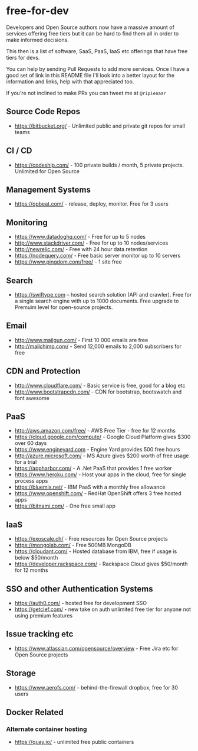 # free-for-dev
Developers and Open Source authors now have a massive amount of services offering free tiers but it can be hard to find them all in order to make informed decisions.

This then is a list of software, SaaS, PaaS, IaaS etc offerings that have free tiers for devs.  

You can help by sending Pull Requests to add more services. Once I have a good set of link in this README file I'll look into a better layout for the information and links, help with that appreciated too.

If you're not inclined to make PRs you can tweet me at ```@ripienaar```

## Source Code Repos

  * https://bitbucket.org/ - Unlimited public and private git repos for small teams

## CI / CD
 
  * https://codeship.com/ - 100 private builds / month, 5 private projects.  Unlimited for Open Source

## Management Systems

  * https://opbeat.com/ - release, deploy, monitor.  Free for 3 users

## Monitoring

  * https://www.datadoghq.com/ - Free for up to 5 nodes
  * http://www.stackdriver.com/ - Free for up to 10 nodes/services
  * http://newrelic.com/ - Free with 24 hour data retention
  * https://nodequery.com/ - Free basic server monitor up to 10 servers
  * https://www.pingdom.com/free/ - 1 site free

## Search

  * https://swiftype.com – hosted search solution (API and crawler). Free for a single search engine with up to 1000 documents. Free upgrade to Premuim level for open-source projects.

## Email

  * http://www.mailgun.com/ - First 10 000 emails are free
  * http://mailchimp.com/ - Send 12,000 emails to 2,000 subscribers for free

## CDN and Protection
  * http://www.cloudflare.com/ - Basic service is free, good for a blog etc
  * http://www.bootstrapcdn.com/ - CDN for bootstrap, bootswatch and font awesome

## PaaS

  * http://aws.amazon.com/free/ - AWS Free Tier - free for 12 months
  * https://cloud.google.com/compute/ - Google Cloud Platform gives $300 over 60 days
  * https://www.engineyard.com - Engine Yard provides 500 free hours
  * http://azure.microsoft.com/ - MS Azure gives $200 worth of free usage for a trial
  * https://appharbor.com/ - A .Net PaaS that provides 1 free worker
  * https://www.heroku.com/ - Host your apps in the cloud, free for single process apps
  * https://bluemix.net/ - IBM PaaS with a monthly free allowance
  * https://www.openshift.com/ - RedHat OpenShift offers 3 free hosted apps
  * https://bitnami.com/ - One free small app

## IaaS

  * https://exoscale.ch/ - Free resources for Open Source projects
  * https://mongolab.com/ - Free 500MB MongoDB 
  * https://cloudant.com/ - Hosted database from IBM, free if usage is below $50/month
  * https://developer.rackspace.com/ - Rackspace Cloud gives $50/month for 12 months

## SSO and other Authentication Systems

  * https://auth0.com/ - hosted free for development SSO
  * https://getclef.com/ - new take on auth unlimited free tier for anyone not using premium features

## Issue tracking etc

   * https://www.atlassian.com/opensource/overview - Free Jira etc for Open Source projects

## Storage
  
   * https://www.aerofs.com/ - behind-the-firewall dropbox, free for 30 users

## Docker Related
### Alternate container hosting

  * https://quay.io/ - unlimited free public containers
